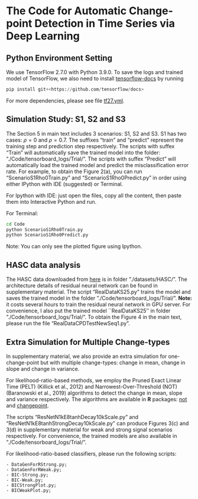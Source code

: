 # The Code for Automatic Change-point Detection in Time Series via Deep Learning

## Python Environment Setting

We use TensorFlow 2.7.0 with Python 3.9.0. To save the logs and trained model of TensorFlow, we also need to install [tensorflow-docs](https://github.com/tensorflow/docs) by running

```python
pip install git+<https://github.com/tensorflow/docs>
```

For more dependencies, please see file [tf27.yml](./tf27.yml).

## Simulation Study: S1, S2 and S3

The Section 5 in main text includes 3 scenarios: S1, S2 and S3. S1 has two cases: $\rho=0$ and $\rho=0.7$. The suffixes “train” and “predict” represent the training step and prediction step respectively. The scripts with suffex “Train” will automatically save the trained model into the folder: ”./Code/tensorboard_logs/Trial/”. The scripts with suffex “Predict” will automatically load the trained model and predict the misclassification error rate. For example, to obtain the Figure 2(a), you can run “ScenarioS1Rho0Train.py” and “ScenarioS1Rho0Predict.py” in order  using either IPython with IDE (suggested) or Terminal.

For Ipython with IDE: just open the files, copy all the content, then paste them into Interactive Python and run.

For Terminal:

```bash
cd Code
python ScenarioS1Rho0Train.py
python ScenarioS1Rho0Predict.py
```

Note: You can only see the plotted figure using Ipython.

## HASC data analysis

The HASC data downloaded from [here](http://hasc.jp/hc2011/index-en.html) is in folder ”./datasets/HASC/”. The architecture details of residual neural network can be found in supplementary material. The script “RealDataKS25.py” trains the model and saves the trained model in the folder ”./Code/tensorboard_logs/Trial/”. **Note:** it costs several hours to train the residual neural network in GPU server. For convenience, I also put the trained model ``RealDataKS25’’ in folder ”./Code/tensorboard_logs/Trial/”. To obtain the Figure 4 in the main text, please run the file “RealDataCPDTestNewSeq1.py”.

## Extra Simulation for Multiple Change-types

In supplementary material, we also provide an extra simulation for one-change-point but with multiple change-types: change in mean, change in slope and change in variance.

For likelihood-ratio-based methods, we employ the Pruned Exact Linear Time (PELT) (Killick et al., 2012) and Narrowest-Over-Threshold (NOT) (Baranowski et al., 2019) algorithms to detect the change in mean, slope and variance respectively. The algorithms are available in **R** packages: [not](https://CRAN.R-project.org/package=not) and [changepoint](https://CRAN.R-project.org/package=changepoint).

The scripts “ResNetN1kE8tanhDecay10kScale.py” and “ResNetN1kE8tanhStrongDecay10kScale.py” can produce Figures 3(c) and 3(d) in supplementary material for weak and strong signal scenarios respectively. For convenience, the trained models are also available in ”./Code/tensorboard_logs/Trial/”.

For likelihood-ratio-based classifiers, please run the following scripts:

	- DataGenForRStrong.py;
	- DataGenForRWeak.py;
	- BIC-Strong.py;
	- BIC-Weak.py;
	- BICStrongPlot.py;
	- BICWeakPlot.py;
